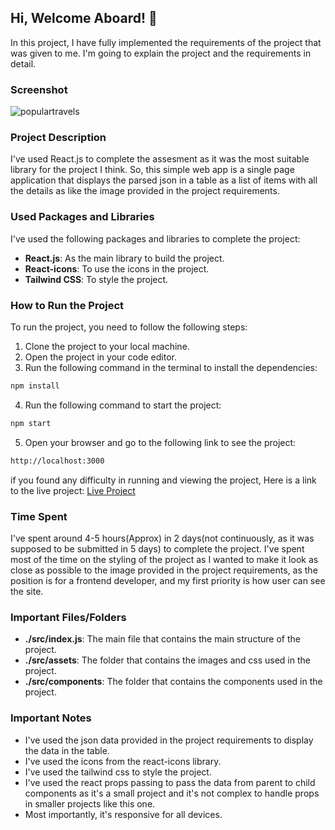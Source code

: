 ## Hi, Welcome Aboard! 👋

In this project, I have fully implemented the requirements of the project that was given to me. I'm going to explain the project and the requirements in detail.

### Screenshot
<img src="https://i.ibb.co/xfG1hNH/populartravels.png" alt="populartravels" border="0">

### Project Description
I've used React.js to complete the assesment as it was the most suitable library for the project I think. So, this simple web app is a single page application that displays the parsed json in a table as a list of items with all the details as like the image provided in the project requirements. 

### Used Packages and Libraries
I've used the following packages and libraries to complete the project:
- **React.js**: As the main library to build the project.
- **React-icons**: To use the icons in the project.
- **Tailwind CSS**: To style the project.

### How to Run the Project
To run the project, you need to follow the following steps:
1. Clone the project to your local machine.
2. Open the project in your code editor.
3. Run the following command in the terminal to install the dependencies:
```bash
npm install
```
4. Run the following command to start the project:
```bash
npm start
```
5. Open your browser and go to the following link to see the project:
```bash
http://localhost:3000
```

if you found any difficulty in running and viewing the project, Here is a link to the live project: [Live Project](https://populartravel.netlify.app/)

### Time Spent
I've spent around 4-5 hours(Approx) in 2 days(not continuously, as it was supposed to be submitted in 5 days) to complete the project. I've spent most of the time on the styling of the project as I wanted to make it look as close as possible to the image provided in the project requirements, as the position is for a frontend developer, and my first priority is how user can see the site.

### Important Files/Folders
- **./src/index.js**: The main file that contains the main structure of the project.
- **./src/assets**: The folder that contains the images and css used in the project.
- **./src/components**: The folder that contains the components used in the project.



### Important Notes
- I've used the json data provided in the project requirements to display the data in the table.
- I've used the icons from the react-icons library.
- I've used the tailwind css to style the project.
- I've used the react props passing to pass the data from parent to child components as it's a small project and it's not complex to handle props in smaller projects like this one.
- Most importantly, it's responsive for all devices.